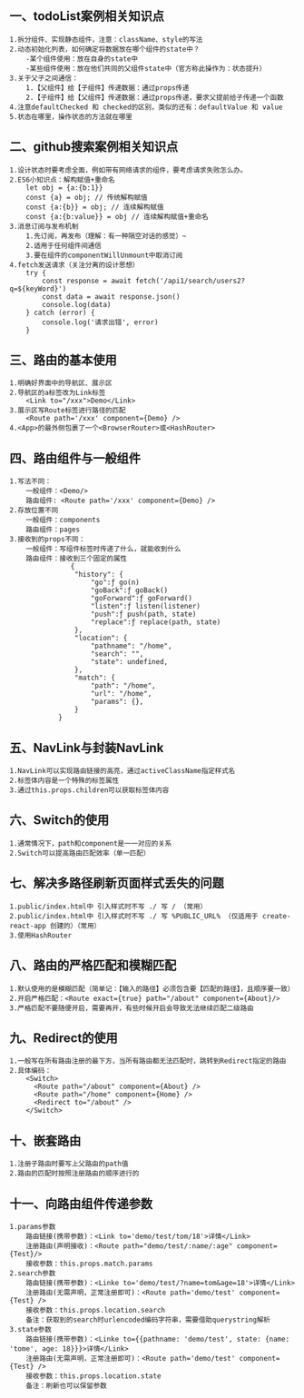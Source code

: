 ## 一、todoList案例相关知识点
    1.拆分组件、实现静态组件，注意：className、style的写法
    2.动态初始化列表，如何确定将数据放在哪个组件的state中？
        -某个组件使用：放在自身的state中
        -某些组件使用：放在他们共同的父组件state中（官方称此操作为：状态提升）
    3.关于父子之间通信：
        1.【父组件】给【子组件】传递数据：通过props传递
        2.【子组件】给【父组件】传递数据：通过props传递，要求父提前给子传递一个函数
    4.注意defaultChecked 和 checked的区别，类似的还有：defaultValue 和 value
    5.状态在哪里，操作状态的方法就在哪里

## 二、github搜索案例相关知识点
    1.设计状态时要考虑全面，例如带有网络请求的组件，要考虑请求失败怎么办。
    2.ES6小知识点：解构赋值+重命名
        let obj = {a:{b:1}}
        const {a} = obj; // 传统解构赋值
        const {a:{b}} = obj; // 连续解构赋值
        const {a:{b:value}} = obj // 连续解构赋值+重命名
    3.消息订阅与发布机制
        1.先订阅，再发布（理解：有一种隔空对话的感觉）~
        2.适用于任何组件间通信
        3.要在组件的componentWillUnmount中取消订阅
    4.fetch发送请求（关注分离的设计思想）
        try {
            const response = await fetch('/api1/search/users2?q=${keyWord}')
            const data = await response.json()
            console.log(data)
        } catch (error) {
            console.log('请求出错', error)
        }

## 三、路由的基本使用
    1.明确好界面中的导航区、展示区
    2.导航区的a标签改为Link标签
        <Link to="/xxx">Demo</Link>
    3.展示区写Route标签进行路径的匹配
        <Route path='/xxx' component={Demo} />
    4.<App>的最外侧包裹了一个<BrowserRouter>或<HashRouter>

## 四、路由组件与一般组件
    1.写法不同：
        一般组件：<Demo/>
        路由组件: <Route path='/xxx' component={Demo} />
    2.存放位置不同
        一般组件：components
        路由组件：pages
    3.接收到的props不同：
        一般组件：写组件标签时传递了什么，就能收到什么
        路由组件：接收到三个固定的属性
                   {
                    "history": {
                        "go":ƒ go(n)
                        "goBack":ƒ goBack()
                        "goForward":ƒ goForward()
                        "listen":ƒ listen(listener)
                        "push":ƒ push(path, state)
                        "replace":ƒ replace(path, state)
                    },
                    "location": {
                        "pathname": "/home",
                        "search": "",
                        "state": undefined,
                    },
                    "match": {
                        "path": "/home",
                        "url": "/home",
                        "params": {},
                    }
                }

## 五、NavLink与封装NavLink
    1.NavLink可以实现路由链接的高亮，通过activeClassName指定样式名
    2.标签体内容是一个特殊的标签属性
    3.通过this.props.children可以获取标签体内容

## 六、Switch的使用
    1.通常情况下，path和component是一一对应的关系
    2.Switch可以提高路由匹配效率（单一匹配）
    
## 七、解决多路径刷新页面样式丢失的问题
    1.public/index.html中 引入样式时不写 ./ 写 / （常用）
    2.public/index.html中 引入样式时不写 ./ 写 %PUBLIC_URL% （仅适用于 create-react-app 创建的）（常用）
    3.使用HashRouter

## 八、路由的严格匹配和模糊匹配
    1.默认使用的是模糊匹配（简单记：【输入的路径】必须包含要【匹配的路径】，且顺序要一致）
    2.开启严格匹配：<Route exact={true} path="/about" component={About}/>
    3.严格匹配不要随便开启，需要再开，有些时候开启会导致无法继续匹配二级路由

## 九、Redirect的使用
    1.一般写在所有路由注册的最下方，当所有路由都无法匹配时，跳转到Redirect指定的路由
    2.具体编码：
        <Switch>
          <Route path="/about" component={About} />
          <Route path="/home" component={Home} />
          <Redirect to="/about" />
        </Switch>

## 十、嵌套路由
    1.注册子路由时要写上父路由的path值
    2.路由的匹配时按照注册路由的顺序进行的

## 十一、向路由组件传递参数
    1.params参数
        路由链接(携带参数)：<Link to='demo/test/tom/18'>详情</Link>
        注册路由(声明接收)：<Route path="demo/test/:name/:age" component={Test}/>
        接收参数：this.props.match.params
    2.search参数
        路由链接(携带参数)：<Linke to='demo/test/?name=tom&age=18'>详情</Link>
        注册路由(无需声明，正常注册即可)：<Route path='demo/test' component={Test} />
        接收参数：this.props.location.search
        备注：获取到的search时urlencoded编码字符串，需要借助querystring解析
    3.state参数
        路由链接(携带参数)：<Linke to={{pathname: 'demo/test', state: {name: 'tome', age: 18}}}>详情</Link>
        注册路由(无需声明，正常注册即可)：<Route path='demo/test' component={Test} />
        接收参数：this.props.location.state
        备注：刷新也可以保留参数
        
        